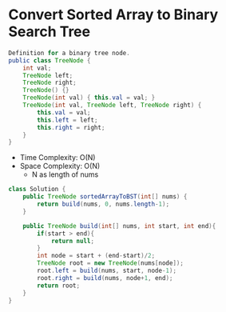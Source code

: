 # Convert Sorted Array to Binary Search Tree

```java
Definition for a binary tree node.
public class TreeNode {
    int val;
    TreeNode left;
    TreeNode right;
    TreeNode() {}
    TreeNode(int val) { this.val = val; }
    TreeNode(int val, TreeNode left, TreeNode right) {
        this.val = val;
        this.left = left;
        this.right = right;
    }
}
```

- Time Complexity: O(N)
- Space Complexity: O(N)
  - N as length of nums

```java
class Solution {
    public TreeNode sortedArrayToBST(int[] nums) {
        return build(nums, 0, nums.length-1);
    }

    public TreeNode build(int[] nums, int start, int end){
        if(start > end){
            return null;
        }
        int node = start + (end-start)/2;
        TreeNode root = new TreeNode(nums[node]);
        root.left = build(nums, start, node-1);
        root.right = build(nums, node+1, end);
        return root;
    }
}
```
